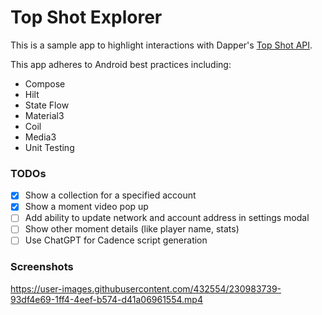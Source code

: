 # Top Shot Explorer
This is a sample app to highlight interactions with Dapper's [Top Shot API](https://developers.nbatopshot.com/docs/Introduction).

This app adheres to Android best practices including:
- Compose
- Hilt
- State Flow
- Material3
- Coil
- Media3
- Unit Testing

### TODOs
- [x] Show a collection for a specified account
- [x] Show a moment video pop up
- [ ] Add ability to update network and account address in settings modal
- [ ] Show other moment details (like player name, stats)
- [ ] Use ChatGPT for Cadence script generation

### Screenshots
https://user-images.githubusercontent.com/432554/230983739-93df4e69-1ff4-4eef-b574-d41a06961554.mp4
